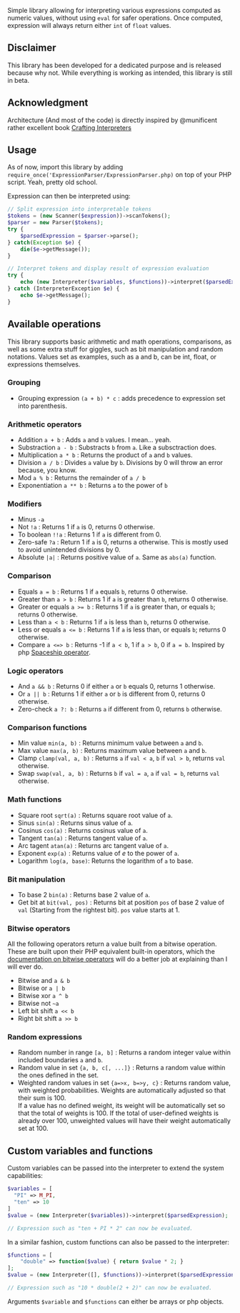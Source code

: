 Simple library allowing for interpreting various expressions computed as numeric values, without using `eval` for safer operations.
Once computed, expression will always return either `int` of `float` values.

## Disclaimer

This library has been developed for a dedicated purpose and is released because why not. While everything is working as intended, this library is still in beta.

## Acknowledgment

Architecture (And most of the code) is directly inspired by @munificent rather excellent book [Crafting Interpreters](http://craftinginterpreters.com)

## Usage

As of now, import this library by adding `require_once('ExpressionParser/ExpressionParser.php)` on top of your PHP script. Yeah, pretty old school.

Expression can then be interpreted using:

```php
// Split expression into interpretable tokens
$tokens = (new Scanner($expression))->scanTokens();
$parser = new Parser($tokens);
try {
    $parsedExpression = $parser->parse();
} catch(Exception $e) {
    die($e->getMessage());
}

// Interpret tokens and display result of expression evaluation
try {
    echo (new Interpreter($variables, $functions))->interpret($parsedExpression);
} catch (InterpreterException $e) {
    echo $e->getMessage();
}
```

## Available operations

This library supports basic arithmetic and math operations, comparisons, as well as some extra stuff for giggles, such as bit manipulation and random notations. Values set as examples, such as a and b, can be int, float, or expressions themselves.

### Grouping
- Grouping expression `(a + b) * c` : adds precedence to expression set into parenthesis.
### Arithmetic operators
- Addition `a + b` : Adds `a` and `b` values. I mean... yeah.
- Substraction `a - b` : Substracts `b` from `a`. Like a subsctraction does.
- Multiplication `a * b` : Returns the product of `a` and `b` values.
- Division `a / b` : Divides `a` value by `b`. Divisions by 0 will throw an error because, you know.
- Mod `a % b` : Returns the remainder of `a / b` 
- Exponentiation `a ** b` : Returns `a` to the power of `b`
### Modifiers
- Minus `-a`
- Not `!a` : Returns 1 if `a` is 0, returns 0 otherwise.
- To boolean `!!a` : Returns 1 if `a` is different from 0.
- Zero-safe `?a` : Return 1 if `a` is 0, returns a otherwise. This is mostly used to avoid unintended divisions by 0.
- Absolute `|a|` : Returns positive value of `a`. Same as `abs(a)` function.
### Comparison
- Equals `a = b` : Returns 1 if `a` equals `b`, returns 0 otherwise.
- Greater than `a > b` : Returns 1 if `a` is greater than `b`, returns 0 otherwise.
- Greater or equals `a >= b` : Returns 1 if `a` is greater than, or equals `b`; returns 0 otherwise.
- Less than `a < b` : Returns 1 if `a` is less than `b`, returns 0 otherwise.
- Less or equals `a <= b` : Returns 1 if `a` is less than, or equals `b`; returns 0 otherwise.
- Compare `a <=> b` : Returns -1 if `a < b`, 1 if `a > b`, 0 if `a = b`. Inspired by php [Spaceship operator](https://www.php.net/manual/en/migration70.new-features.php#migration70.new-features.spaceship-op).
### Logic operators
- And `a && b` : Returns 0 if either `a` or `b` equals 0, returns 1 otherwise.
- Or `a || b` : Returns 1 if either `a` or `b` is different from 0, returns 0 otherwise.
- Zero-check `a ?: b` : Returns `a` if different from 0, returns `b` otherwise.
### Comparison functions
- Min value `min(a, b)` : Returns minimum value between `a` and `b`.
- Max value `max(a, b)` : Returns maximum value between `a` and `b`.
- Clamp `clamp(val, a, b)` : Returns `a` if `val < a`, `b` if `val > b`, returns `val` otherwise.
- Swap `swap(val, a, b)` : Returns `b` if `val = a`, `a` if `val = b`, returns `val` otherwise.
### Math functions	
- Square root `sqrt(a)` : Returns square root value of `a`.
- Sinus `sin(a)` : Returns sinus value of `a`.
- Cosinus `cos(a)` : Returns cosinus value of `a`.
- Tangent `tan(a)` : Returns tangent value of `a`.
- Arc tagent `atan(a)` : Returns arc tangent value of `a`.
- Exponent `exp(a)` : Returns value of *e* to the power of `a`.
- Logarithm `log(a, base)`: Returns the logarithm of `a` to base.
### Bit manipulation
-  To base 2 `bin(a)` : Returns base 2 value of `a`.
-  Get bit at `bit(val, pos)` : Returns bit at position `pos` of base 2 value of `val` (Starting from the rightest bit). `pos` value starts at 1.
### Bitwise operators
All the following operators return a value built from a bitwise operation. These are built upon their PHP equivalent built-in operators, which the [documentation on bitwise operators](https://www.php.net/manual/en/language.operators.bitwise.php) will do a better job at explaining than I will ever do.
-  Bitwise and `a & b`
-  Bitwise or `a | b` 
-  Bitwise xor `a ^ b`
-  Bitwise not `~a`
-  Left bit shift `a << b`
-  Right bit shift `a >> b`
### Random expressions
- Random number in range `[a, b]` : Returns a random integer value within included boundaries `a` and `b`.
- Random value in set `{a, b, c[, ...]}` : Returns a random value within the ones defined in the set.
- Weighted random values in set `{a=>x, b=>y, c}` : Returns random value, with weighted probabilities. Weights are automatically adjusted so that their sum is 100.  
If a value has no defined weight, its weight will be automatically set so that the total of weights is 100. If the total of user-defined weights is already over 100, unweighted values will have their weight automatically set at 100.

## Custom variables and functions
Custom variables can be passed into the interpreter to extend the system capabilities:

```php
$variables = [
  "PI" => M_PI,
  "ten" => 10
]
$value = (new Interpreter($variables))->interpret($parsedExpression);

// Expression such as "ten + PI * 2" can now be evaluated.
```

In a similar fashion, custom functions can also be passed to the interpreter:

```php
$functions = [
    "double" => function($value) { return $value * 2; }
];
$value = (new Interpreter([], $functions))->interpret($parsedExpression);

// Expression such as "10 * double(2 + 2)" can now be evaluated.
```

Arguments `$variable` and `$functions` can either be arrays or php objects.
